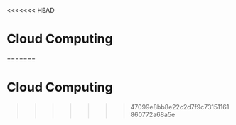 <<<<<<< HEAD
# Cloud Computing
=======
# Cloud Computing
>>>>>>> 47099e8bb8e22c2d7f9c73151161860772a68a5e
